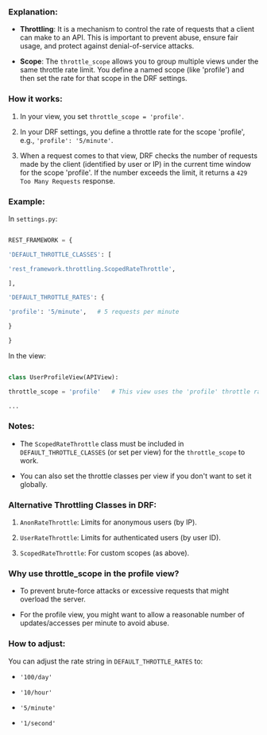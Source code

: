 ### Explanation:

- **Throttling**: It is a mechanism to control the rate of requests that a client can make to an API. This is important to prevent abuse, ensure fair usage, and protect against denial-of-service attacks.

- **Scope**: The `throttle_scope` allows you to group multiple views under the same throttle rate limit. You define a named scope (like 'profile') and then set the rate for that scope in the DRF settings.

### How it works:

1. In your view, you set `throttle_scope = 'profile'`.

2. In your DRF settings, you define a throttle rate for the scope 'profile', e.g., `'profile': '5/minute'`.

3. When a request comes to that view, DRF checks the number of requests made by the client (identified by user or IP) in the current time window for the scope 'profile'. If the number exceeds the limit, it returns a `429 Too Many Requests` response.

### Example:

In `settings.py`:

```python

REST_FRAMEWORK = {

'DEFAULT_THROTTLE_CLASSES': [

'rest_framework.throttling.ScopedRateThrottle',

],

'DEFAULT_THROTTLE_RATES': {

'profile': '5/minute',   # 5 requests per minute

}

}

```

In the view:

```python

class UserProfileView(APIView):

throttle_scope = 'profile'   # This view uses the 'profile' throttle rate

...

```

### Notes:

- The `ScopedRateThrottle` class must be included in `DEFAULT_THROTTLE_CLASSES` (or set per view) for the `throttle_scope` to work.

- You can also set the throttle classes per view if you don't want to set it globally.

### Alternative Throttling Classes in DRF:

1. `AnonRateThrottle`: Limits for anonymous users (by IP).

2. `UserRateThrottle`: Limits for authenticated users (by user ID).

3. `ScopedRateThrottle`: For custom scopes (as above).

### Why use throttle_scope in the profile view?

- To prevent brute-force attacks or excessive requests that might overload the server.

- For the profile view, you might want to allow a reasonable number of updates/accesses per minute to avoid abuse.

### How to adjust:

You can adjust the rate string in `DEFAULT_THROTTLE_RATES` to:

- `'100/day'`

- `'10/hour'`

- `'5/minute'`

- `'1/second'`